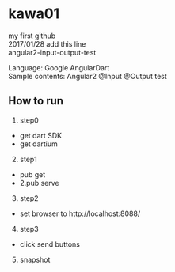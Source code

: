 ﻿# kawa01
my first github  
2017/01/28 add this line  
angular2-input-output-test  

Language: Google AngularDart  
Sample contents:  Angular2 @Input @Output test  

## How to run
1. step0
  * get dart SDK
  * get dartium
2. step1
  * pub get
  * 2.pub serve
3. step2
  * set browser to http://localhost:8088/
4. step3
  * click send buttons
5. snapshot
